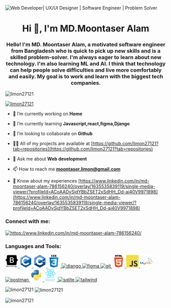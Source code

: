 ![Web Developer| UX/UI Designer | Software Engineer | Problem Solver](https://scontent.fdac27-1.fna.fbcdn.net/v/t39.30808-6/342627017_916314949618503_6905310101264265471_n.jpg?stp=cp6_dst-jpg&_nc_cat=110&ccb=1-7&_nc_sid=52f669&_nc_eui2=AeFUfgWxJDjSxEGHUi8HQQ-Z3ToiktaK2EbdOiKS1orYRsAbwOKJ1PrJRmnOFPOpz_gEFAWQlV9uNOutu5452biK&_nc_ohc=RkvcoMlGHuMAX9w_gvF&_nc_ht=scontent.fdac27-1.fna&oh=00_AfBnT3k-x-6g8LUbsDpNgzUMngwAu9a-Gbis16xOMDz_rg&oe=65025A13)

<h1 align="center">Hi 👋, I'm MD.Moontaser Alam</h1>
<h3 align="center">Hello! I'm MD. Moontaser Alam, a motivated software engineer from Bangladesh who is quick to pick up new skills and is a skilled problem-solver. I'm always eager to learn about new technology. I'm also learning ML and AI. I think that technology can help people solve difficulties and live more comfortably and easily. My goal is to work and learn with the biggest tech companies.</h3>

<p align="left"> <img src="https://komarev.com/ghpvc/?username=limon27121&label=Profile%20views&color=0e75b6&style=flat" alt="limon27121" /> </p>

<p align="left"> <a href="https://github.com/ryo-ma/github-profile-trophy"><img src="https://github-profile-trophy.vercel.app/?username=limon27121" alt="limon27121" /></a> </p>

- 🔭 I’m currently working on **Home**

- 🌱 I’m currently learning **Javascript,react,figma,Django**

- 👯 I’m looking to collaborate on **Github**

- 👨‍💻 All of my projects are available at [https://github.com/limon27121?tab=repositories](https://github.com/limon27121?tab=repositories)

- 💬 Ask me about **Web development**

- 📫 How to reach me **moontaser.limon@gmail.com**

- 📄 Know about my experiences [https://www.linkedin.com/in/md-moontaser-alam-786156240/overlay/1635535839119/single-media-viewer/?profileId=ACoAADvSjdYBbZSET2xSdHH_Dd-ai40V9971898](https://www.linkedin.com/in/md-moontaser-alam-786156240/overlay/1635535839119/single-media-viewer/?profileId=ACoAADvSjdYBbZSET2xSdHH_Dd-ai40V9971898)

<h3 align="left">Connect with me:</h3>
<p align="left">
<a href="https://linkedin.com/in/https://www.linkedin.com/in/md-moontaser-alam-786156240/" target="blank"><img align="center" src="https://raw.githubusercontent.com/rahuldkjain/github-profile-readme-generator/master/src/images/icons/Social/linked-in-alt.svg" alt="https://www.linkedin.com/in/md-moontaser-alam-786156240/" height="30" width="40" /></a>
</p>

<h3 align="left">Languages and Tools:</h3>
<p align="left"> <a href="https://getbootstrap.com" target="_blank" rel="noreferrer"> <img src="https://raw.githubusercontent.com/devicons/devicon/master/icons/bootstrap/bootstrap-plain-wordmark.svg" alt="bootstrap" width="40" height="40"/> </a> <a href="https://www.cprogramming.com/" target="_blank" rel="noreferrer"> <img src="https://raw.githubusercontent.com/devicons/devicon/master/icons/c/c-original.svg" alt="c" width="40" height="40"/> </a> <a href="https://www.w3schools.com/cpp/" target="_blank" rel="noreferrer"> <img src="https://raw.githubusercontent.com/devicons/devicon/master/icons/cplusplus/cplusplus-original.svg" alt="cplusplus" width="40" height="40"/> </a> <a href="https://www.w3schools.com/css/" target="_blank" rel="noreferrer"> <img src="https://raw.githubusercontent.com/devicons/devicon/master/icons/css3/css3-original-wordmark.svg" alt="css3" width="40" height="40"/> </a> <a href="https://www.djangoproject.com/" target="_blank" rel="noreferrer"> <img src="https://cdn.worldvectorlogo.com/logos/django.svg" alt="django" width="40" height="40"/> </a> <a href="https://www.figma.com/" target="_blank" rel="noreferrer"> <img src="https://www.vectorlogo.zone/logos/figma/figma-icon.svg" alt="figma" width="40" height="40"/> </a> <a href="https://git-scm.com/" target="_blank" rel="noreferrer"> <img src="https://www.vectorlogo.zone/logos/git-scm/git-scm-icon.svg" alt="git" width="40" height="40"/> </a> <a href="https://www.w3.org/html/" target="_blank" rel="noreferrer"> <img src="https://raw.githubusercontent.com/devicons/devicon/master/icons/html5/html5-original-wordmark.svg" alt="html5" width="40" height="40"/> </a> <a href="https://developer.mozilla.org/en-US/docs/Web/JavaScript" target="_blank" rel="noreferrer"> <img src="https://raw.githubusercontent.com/devicons/devicon/master/icons/javascript/javascript-original.svg" alt="javascript" width="40" height="40"/> </a> <a href="https://www.mysql.com/" target="_blank" rel="noreferrer"> <img src="https://raw.githubusercontent.com/devicons/devicon/master/icons/mysql/mysql-original-wordmark.svg" alt="mysql" width="40" height="40"/> </a> <a href="https://postman.com" target="_blank" rel="noreferrer"> <img src="https://www.vectorlogo.zone/logos/getpostman/getpostman-icon.svg" alt="postman" width="40" height="40"/> </a> <a href="https://www.python.org" target="_blank" rel="noreferrer"> <img src="https://raw.githubusercontent.com/devicons/devicon/master/icons/python/python-original.svg" alt="python" width="40" height="40"/> </a> <a href="https://reactjs.org/" target="_blank" rel="noreferrer"> <img src="https://raw.githubusercontent.com/devicons/devicon/master/icons/react/react-original-wordmark.svg" alt="react" width="40" height="40"/> </a> <a href="https://www.sqlite.org/" target="_blank" rel="noreferrer"> <img src="https://www.vectorlogo.zone/logos/sqlite/sqlite-icon.svg" alt="sqlite" width="40" height="40"/> </a> <a href="https://tailwindcss.com/" target="_blank" rel="noreferrer"> <img src="https://www.vectorlogo.zone/logos/tailwindcss/tailwindcss-icon.svg" alt="tailwind" width="40" height="40"/> </a> </p>

<p><img align="left" src="https://github-readme-stats.vercel.app/api/top-langs?username=limon27121&show_icons=true&locale=en&layout=compact" alt="limon27121" /></p>

<p>&nbsp;<img align="center" src="https://github-readme-stats.vercel.app/api?username=limon27121&show_icons=true&locale=en" alt="limon27121" /></p>

<p><img align="center" src="https://github-readme-streak-stats.herokuapp.com/?user=limon27121&" alt="limon27121" /></p>
